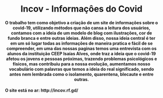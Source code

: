 <h1 align="center">Incov - Informaçôes do Covid</h1>
<h4 align="center">O trabalho tem como objetivo a criação de um site de informações sobre o covid-19, utilizando métodos que não cansa a leitura dos usuários, contamos com a ideia de um modelo de blog com ilustrações, cor de fundo branca e entre outras ideias. Além disso, nossa ideia central é ter em um só lugar todas as informações de maneira pratica e fácil de se compreender, em uma das nossas paginas temos uma entrevista com os alunos da instituição CEEP Isaías Alves, onde traz a ideia que o covid-19 afetou os jovens e pessoas próximas, trazendo problemas psicológicos e físicos, mas contribuiu para a nossa evolução, aumentamos nosso vocabulário com palavras que temos a ideia do real significado, sendo antes nem lembrada como o isolamento, quarentena, blecaute e entre outras.</h4>
<h4> O site está no ar: http://incov.rf.gd/ </h4>
